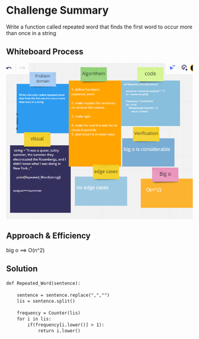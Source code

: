 # Challenge Summary
Write a function called repeated word that finds the first word to occur more than once in a string

## Whiteboard Process

![img](code31.png)

## Approach & Efficiency
big o ==> O(n^2)

## Solution

```
def Repeated_Word(sentence):

    sentence = sentence.replace(",","")
    lis = sentence.split()
  
    frequency = Counter(lis)
    for i in lis:
        if(frequency[i.lower()] > 1):
            return i.lower()
    
```